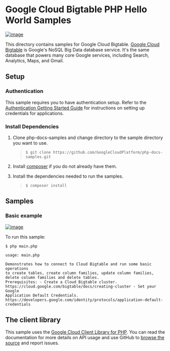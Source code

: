 Google Cloud Bigtable PHP Hello World Samples
=================================

[![image](https://gstatic.com/cloudssh/images/open-btn.png)](https://console.cloud.google.com/cloudshell/open?git_repo=https://github.com/GoogleCloudPlatform/php-docs-samples&page=editor&open_in_editor=bigtable/api/helloworld/main.php,bigtable/api/helloworld/README.md)

This directory contains samples for Google Cloud Bigtable. [Google Cloud
Bigtable](https://cloud.google.com/bigtable/docs) is Google's NoSQL Big
Data database service. It's the same database that powers many core
Google services, including Search, Analytics, Maps, and Gmail.

Setup
-----

### Authentication

This sample requires you to have authentication setup. Refer to the
[Authentication Getting Started
Guide](https://cloud.google.com/docs/authentication/getting-started) for
instructions on setting up credentials for applications.

### Install Dependencies

1.  Clone php-docs-samples and change directory to the sample directory
    you want to use.

    > ``` {.sourceCode .bash}
    > $ git clone https://github.com/GoogleCloudPlatform/php-docs-samples.git
    > ```

2.  Install [composer](https://getcomposer.org/) if you do not already
    have them.
3.  Install the dependencies needed to run the samples.

    > ``` {.sourceCode .bash}
    > $ composer install
    > ```

Samples
-------

### Basic example

[![image](https://gstatic.com/cloudssh/images/open-btn.png)](https://console.cloud.google.com/cloudshell/open?git_repo=https://github.com/GoogleCloudPlatform/php-docs-samples&page=editor&open_in_editor=bigtable/api/helloworld/main.php,bigtable/api/helloworld/README.md)

To run this sample:

``` {.sourceCode .bash}
$ php main.php

usage: main.php

Demonstrates how to connect to Cloud Bigtable and run some basic operations
to create tables, create column families, update column families, delete column families and delete tables.
Prerequisites: - Create a Cloud Bigtable cluster.
https://cloud.google.com/bigtable/docs/creating-cluster - Set your Google
Application Default Credentials.
https://developers.google.com/identity/protocols/application-default-
credentials
```

The client library
------------------

This sample uses the [Google Cloud Client Library for
PHP](https://googleapis.github.io/google-cloud-php/). You can read the
documentation for more details on API usage and use GitHub to [browse
the source](https://github.com/googleapis/google-cloud-php) and
report issues.

